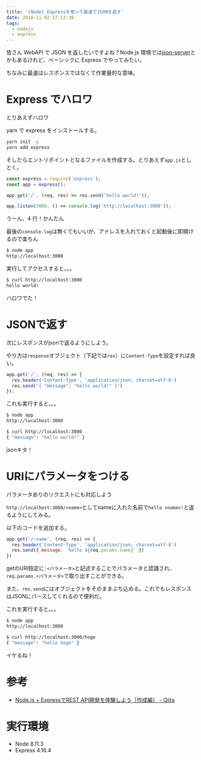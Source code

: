 ```yaml
---
title: '[Node] Expressを使って最速でJSONを返す'
date: 2018-11-02 17:13:38
tags:
  - nodejs
  - express
---
```


皆さん WebAPI で JSON を返したいですよね？Node.js 環境では[json-server](https://github.com/typicode/json-server)とかもあるけれど、ベーシックに Express でやってみたい。

ちなみに最速はレスポンスではなくて作業量的な意味。

<!-- more -->

# Express でハロワ

とりあえずハロワ

yarn で express をインストールする。

```bash
yarn init -y
yarn add express
```

そしたらエントリポイントとなるファイルを作成する。とりあえず`app.js`としとく。

```js
const express = require('express');
const app = express();

app.get('/', (req, res) => res.send('hello world!'));

app.listen(3000, () => console.log('http://localhost:3000'));
```

うーん、4 行！かんたん

最後の`console.log`は無くてもいいが、アドレスを入れておくと起動後に即開けるので楽ちん

```bash
$ node app
http://localhost:3000
```

実行してアクセスすると。。。

```bash
$ curl http://localhost:3000
hello world!
```

ハロワでた！

# JSONで返す

次にレスポンスがjsonで返るようにしよう。

やり方は`response`オブジェクト（下記では`res`）に`Content-Type`を設定すれば良い。

```js
app.get('/', (req, res) => {
  res.header('Content-Type', 'application/json; charset=utf-8')
  res.send('{ "message": "hello world!" }')
});
```

これも実行すると。。。

```bash
$ node app
http://localhost:3000

$ curl http://localhost:3000
{ "message": "hello world!" }
```

jsonキタ！

# URIにパラメータをつける

パラメータありのリクエストにも対応しよう

`http://localhost:3000/<name>`としてnameに入れた名前で`hello <name>!`と返るようにしてみる。

以下のコードを追加する。

```js
app.get('/:name', (req, res) => {
  res.header('Content-Type', 'application/json; charset=utf-8')
  res.send({ message: `hello ${req.params.name}` })
})
```

getのURI指定に`:<パラメータ>`と記述することでパラメータと認識され、`req.params.<パラメータ>`で取り出すことができる。

また、`res.send`にはオブジェクトをそのままぶち込める。これでもレスポンスはJSONにパースしてくれるので便利だ。

これを実行すると。。。

```bash
$ node app
http://localhost:3000

$ curl http://localhost:3000/hoge
{ "message": "hello hoge" }
```

イケるね！

# 参考

- [Node.js + ExpressでREST API開発を体験しよう［作成編］ - Qiita](https://qiita.com/tamura_CD/items/e3abdab9b8c5aa35fa6b)

# 実行環境

- Node 8.11.3
- Express 4.16.4
